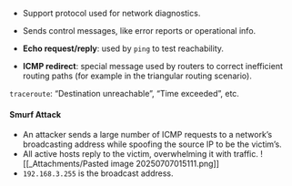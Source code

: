 - Support protocol used for network diagnostics.
- Sends control messages, like error reports or operational info.

- **Echo request/reply**: used by `ping` to test reachability.
- **ICMP redirect**: special message used by routers to correct inefficient routing paths (for example in the triangular routing scenario).

`traceroute`: “Destination unreachable”, “Time exceeded”, etc.

#### Smurf Attack
- An attacker sends a large number of ICMP requests to a network’s broadcasting address while spoofing the source IP to be the victim’s.
- All active hosts reply to the victim, overwhelming it with traffic.
![[_Attachments/Pasted image 20250707015111.png]]
- `192.168.3.255` is the broadcast address.